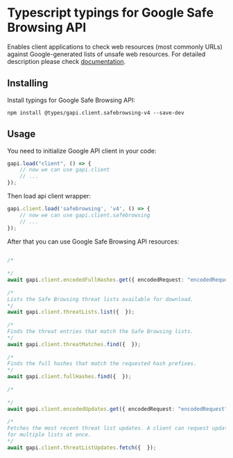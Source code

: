 # Typescript typings for Google Safe Browsing API
Enables client applications to check web resources (most commonly URLs) against Google-generated lists of unsafe web resources.
For detailed description please check [documentation](https://developers.google.com/safe-browsing/).

## Installing

Install typings for Google Safe Browsing API:
```
npm install @types/gapi.client.safebrowsing-v4 --save-dev
```

## Usage

You need to initialize Google API client in your code:
```typescript
gapi.load("client", () => { 
    // now we can use gapi.client
    // ... 
});
```

Then load api client wrapper:
```typescript
gapi.client.load('safebrowsing', 'v4', () => {
    // now we can use gapi.client.safebrowsing
    // ... 
});
```



After that you can use Google Safe Browsing API resources:

```typescript 
    
/* 
  
*/
await gapi.client.encodedFullHashes.get({ encodedRequest: "encodedRequest",  }); 
    
/* 
Lists the Safe Browsing threat lists available for download.  
*/
await gapi.client.threatLists.list({  }); 
    
/* 
Finds the threat entries that match the Safe Browsing lists.  
*/
await gapi.client.threatMatches.find({  }); 
    
/* 
Finds the full hashes that match the requested hash prefixes.  
*/
await gapi.client.fullHashes.find({  }); 
    
/* 
  
*/
await gapi.client.encodedUpdates.get({ encodedRequest: "encodedRequest",  }); 
    
/* 
Fetches the most recent threat list updates. A client can request updates
for multiple lists at once.  
*/
await gapi.client.threatListUpdates.fetch({  });
```
